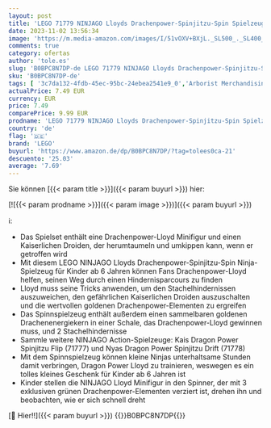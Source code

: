 ```yaml
---
layout: post
title: 'LEGO 71779 NINJAGO Lloyds Drachenpower-Spinjitzu-Spin Spielzeug  Spinner mit Kunststücken  Lloyd Minifigur zum Sammeln  kleines Geschenk für Kinder ab 6 Jahren'
date: 2023-11-02 13:56:34
image: 'https://m.media-amazon.com/images/I/51vOXV+BXjL._SL500_._SL400_.jpg'
comments: true
category: ofertas
author: 'tole.es'
slug: 'B0BPC8N7DP-de LEGO 71779 NINJAGO Lloyds Drachenpower-Spinjitzu-Spin...'
sku: 'B0BPC8N7DP-de'
tags: [ '3c7da132-4fdb-45ec-95bc-24ebea2541e9_0','Arborist Merchandising Root','Bauspielzeug & Konstruktionsspielzeug','Bauspielzeugsets','Custom Stores','LEGO','Self Service','Spielzeug','lego','🇩🇪', ]
actualPrice: 7.49 EUR
currency: EUR
price: 7.49
comparePrice: 9.99 EUR
prodname: 'LEGO 71779 NINJAGO Lloyds Drachenpower-Spinjitzu-Spin Spielzeug  Spinner mit Kunststücken  Lloyd Minifigur zum Sammeln  kleines Geschenk für Kinder ab 6 Jahren'
country: 'de'
flag: '🇩🇪'
brand: 'LEGO'
buyurl: 'https://www.amazon.de/dp/B0BPC8N7DP/?tag=tolees0ca-21'
descuento: '25.03'
average: '7.69'
---
```


Sie können [{{< param title >}}]({{< param buyurl >}}) hier:

[![{{< param prodname >}}]({{< param image >}})]({{< param buyurl >}})

ℹ️:

- Das Spielset enthält eine Drachenpower-Lloyd Minifigur und einen Kaiserlichen Droiden, der herumtaumeln und umkippen kann, wenn er getroffen wird
- Mit diesem LEGO NINJAGO Lloyds Drachenpower-Spinjitzu-Spin Ninja-Spielzeug für Kinder ab 6 Jahren können Fans Drachenpower-Lloyd helfen, seinen Weg durch einen Hindernisparcours zu finden
- Lloyd muss seine Tricks anwenden, um den Stachelhindernissen auszuweichen, den gefährlichen Kaiserlichen Droiden auszuschalten und die wertvollen goldenen Drachenpower-Elementen zu ergreifen
- Das Spinnspielzeug enthält außerdem einen sammelbaren goldenen Drachenenergiekern in einer Schale, das Drachenpower-Lloyd gewinnen muss, und 2 Stachelhindernisse
- Sammle weitere NINJAGO Action-Spielzeuge: Kais Dragon Power Spinjitzu Flip (71777) und Nyas Dragon Power Spinjitzu Drift (71778)
- Mit dem Spinnspielzeug können kleine Ninjas unterhaltsame Stunden damit verbringen, Dragon Power Lloyd zu trainieren, weswegen es ein tolles kleines Geschenk für Kinder ab 6 Jahren ist
- Kinder stellen die NINJAGO Lloyd Minifigur in den Spinner, der mit 3 exklusiven grünen Drachenpower-Elementen verziert ist, drehen ihn und beobachten, wie er sich schnell dreht

[🛒 Hier!!]({{< param buyurl >}})
{{<world>}}B0BPC8N7DP{{</world>}}
